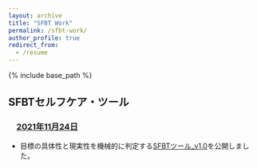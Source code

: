 ```yaml
---
layout: archive
title: "SFBT Work"
permalink: /sfbt-work/
author_profile: true
redirect_from:
  - /resume
---
```


{% include base_path %}


## **SFBTセルフケア・ツール**  
### 　<u>2021年11月24日</u>  
- 目標の具体性と現実性を機械的に判定する<a href="https://streamlit-goalcls-sudz64bhwa-an.a.run.app" target="_blank" rel="noopener noreferrer">SFBTツール_v1.0</a>を公開しました。  

